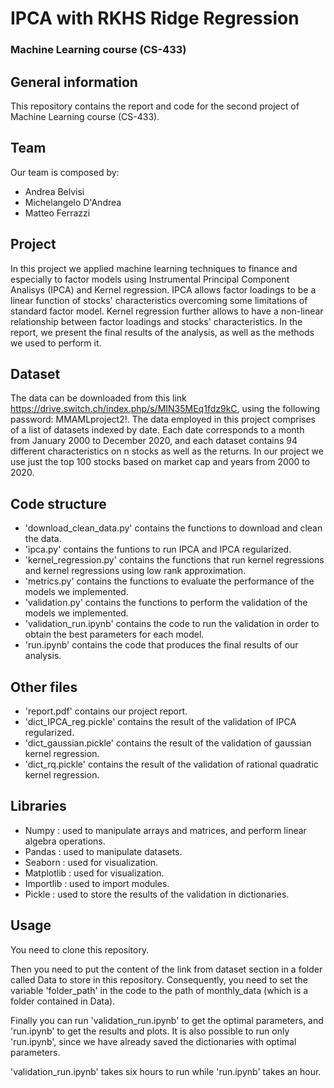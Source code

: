 # IPCA with RKHS Ridge Regression

### Machine Learning course (CS-433)

## General information 

This repository contains the report and code for the second project of Machine Learning course (CS-433).

## Team

Our team is composed by:
- Andrea Belvisi
- Michelangelo D'Andrea
- Matteo Ferrazzi

## Project

In this project we applied machine learning techniques to finance and especially to factor models using Instrumental Principal Component Analisys (IPCA) and Kernel regression. IPCA allows factor loadings to be a linear function of stocks' characteristics overcoming some limitations of standard factor model. Kernel regression further allows to have a non-linear relationship between factor loadings and stocks' characteristics. In the report, we present the final results of the analysis, as well as the methods we used to perform it.

## Dataset

The data can be downloaded from this link https://drive.switch.ch/index.php/s/MIN35MEq1fdz9kC, using the following password: MMAMLproject2!.
The data employed in this project comprises of a list of datasets indexed by date. Each date corresponds to a month from January 2000 to December 2020, and each dataset contains 94 different characteristics on n stocks as well as the returns. In our project we use just the top 100 stocks based on market cap and years from 2000 to 2020.

## Code structure 

- 'download_clean_data.py' contains the functions to download and clean the data.
- 'ipca.py' contains the funtions to run IPCA and IPCA regularized.
- 'kernel_regression.py' contains the functions that run kernel regressions and kernel regressions using low rank approximation.
- 'metrics.py' contains the functions to evaluate the performance of the models we implemented.
- 'validation.py' contains the functions to perform the validation of the models we implemented.
- 'validation_run.ipynb' contains the code to run the validation in order to obtain the best parameters for each model.
- 'run.ipynb' contains the code that produces the final results of our analysis.

## Other files

- 'report.pdf' contains our project report.
- 'dict_IPCA_reg.pickle' contains the result of the validation of IPCA regularized.
- 'dict_gaussian.pickle' contains the result of the validation of gaussian kernel regression.
- 'dict_rq.pickle' contains the result of the validation of rational quadratic kernel regression.

## Libraries 

- Numpy : used to manipulate arrays and matrices, and perform linear algebra operations.
- Pandas : used to manipulate datasets.
- Seaborn : used for visualization.
- Matplotlib : used for visualization.
- Importlib : used to import modules.
- Pickle : used to store the results of the validation in dictionaries.

## Usage

You need to clone this repository.

Then you need to put the content of the link from dataset section in a folder called Data to store in this repository. Consequently, you need to set the variable 'folder_path' in the code to the path of monthly_data (which is a folder contained in Data).

Finally you can run 'validation_run.ipynb' to get the optimal parameters, and 'run.ipynb' to get the results and plots.
It is also possible to run only 'run.ipynb', since we have already saved the dictionaries with optimal parameters.

'validation_run.ipynb' takes six hours to run while 'run.ipynb' takes an hour.



